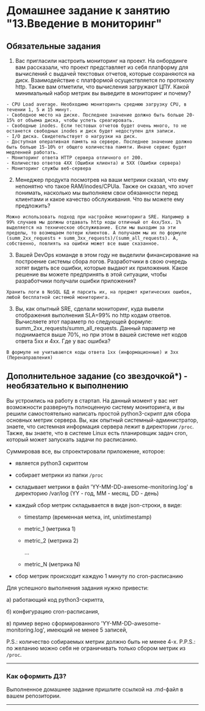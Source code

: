 # Домашнее задание к занятию "13.Введение в мониторинг"

## Обязательные задания

1. Вас пригласили настроить мониторинг на проект. На онбординге вам рассказали, что проект представляет из себя 
платформу для вычислений с выдачей текстовых отчетов, которые сохраняются на диск. Взаимодействие с платформой 
осуществляется по протоколу http. Также вам отметили, что вычисления загружают ЦПУ. Какой минимальный набор метрик вы
выведите в мониторинг и почему?
```
- CPU Load average. Необходимо мониторинть среднюю загрузку CPU, в течении 1, 5 и 15 минут.
- Свободное место на диске. Последнее значение должно быть больше 20-15% от объема диска, чтобы успеть среагировать.
- Свободные inodes. Если тестовых отчетов будет очень много, то не останется свободных inodes и диск будет недоступен для записи.
- I/O диска. Свидетельствует о нагрузки на диск.
- Доступная оперативная память на сервере. Последнее значение должно быть больше 15-10% от общего количества памяти. Иначе сервис будет медленней работать.
- Мониторинг ответа HTTP сервера отличного от 200.
- Количество ответов 4XX (Ошибки клиента) и 5XX (Ошибки сервера)
- Мониторинг службы веб-сервера
```
2. Менеджер продукта посмотрев на ваши метрики сказал, что ему непонятно что такое RAM/inodes/CPUla. Также он сказал, 
что хочет понимать, насколько мы выполняем свои обязанности перед клиентами и какое качество обслуживания. Что вы 
можете ему предложить?
```
Можно использовать подход при настройке мониторинга SRE. Например в 99% случаев мы должны отдавать http коды отличный от 4xx/5xx. 1% выделяется на техническое обслуживание. Если мы выходим за эти пределы, то возмещаем потери клиентов. А получаем мы их по формуле (summ_2xx_requests + summ_3xx_requests)/(summ_all_requests). А, собственно, повлиять на ошибки может все выше сказанное.
```
3. Вашей DevOps команде в этом году не выделили финансирование на построение системы сбора логов. Разработчики в свою 
очередь хотят видеть все ошибки, которые выдают их приложения. Какое решение вы можете предпринять в этой ситуации, 
чтобы разработчики получали ошибки приложения?

`Хранить логи в NoSQL БД и парсить их, на предмет критических ошибок, любой бесплатной системой мониторинга.`

3. Вы, как опытный SRE, сделали мониторинг, куда вывели отображения выполнения SLA=99% по http кодам ответов. 
Вычисляете этот параметр по следующей формуле: summ_2xx_requests/summ_all_requests. Данный параметр не поднимается выше 
70%, но при этом в вашей системе нет кодов ответа 5xx и 4xx. Где у вас ошибка?

`В формуле не учитываются коды ответа 1xx (информационные) и 3xx (Перенаправления)`

## Дополнительное задание (со звездочкой*) - необязательно к выполнению

Вы устроились на работу в стартап. На данный момент у вас нет возможности развернуть полноценную систему 
мониторинга, и вы решили самостоятельно написать простой python3-скрипт для сбора основных метрик сервера. Вы, как 
опытный системный-администратор, знаете, что системная информация сервера лежит в директории `/proc`. 
Также, вы знаете, что в системе Linux есть  планировщик задач cron, который может запускать задачи по расписанию.

Суммировав все, вы спроектировали приложение, которое:
- является python3 скриптом
- собирает метрики из папки `/proc`
- складывает метрики в файл 'YY-MM-DD-awesome-monitoring.log' в директорию /var/log 
(YY - год, MM - месяц, DD - день)
- каждый сбор метрик складывается в виде json-строки, в виде:
  + timestamp (временная метка, int, unixtimestamp)
  + metric_1 (метрика 1)
  + metric_2 (метрика 2)
  
     ...
     
  + metric_N (метрика N)
  
- сбор метрик происходит каждую 1 минуту по cron-расписанию

Для успешного выполнения задания нужно привести:

а) работающий код python3-скрипта,

б) конфигурацию cron-расписания,

в) пример верно сформированного 'YY-MM-DD-awesome-monitoring.log', имеющий не менее 5 записей,

P.S.: количество собираемых метрик должно быть не менее 4-х.
P.P.S.: по желанию можно себя не ограничивать только сбором метрик из `/proc`.

---

### Как оформить ДЗ?

Выполненное домашнее задание пришлите ссылкой на .md-файл в вашем репозитории.

---
